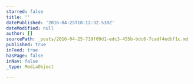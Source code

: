 ```yaml
---
starred: false
title: ''
datePublished: '2016-04-25T18:12:32.530Z'
dateModified: null
author: []
sourcePath: _posts/2016-04-25-739f09d1-edc3-455b-bdc6-7cadf4edbf1c.md
published: true
inFeed: true
hasPage: false
inNav: false
_type: MediaObject

---
```

